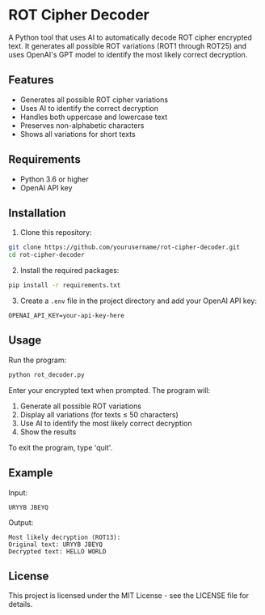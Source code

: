 # ROT Cipher Decoder

A Python tool that uses AI to automatically decode ROT cipher encrypted text. It generates all possible ROT variations (ROT1 through ROT25) and uses OpenAI's GPT model to identify the most likely correct decryption.

## Features

- Generates all possible ROT cipher variations
- Uses AI to identify the correct decryption
- Handles both uppercase and lowercase text
- Preserves non-alphabetic characters
- Shows all variations for short texts

## Requirements

- Python 3.6 or higher
- OpenAI API key

## Installation

1. Clone this repository:
```bash
git clone https://github.com/yourusername/rot-cipher-decoder.git
cd rot-cipher-decoder
```

2. Install the required packages:
```bash
pip install -r requirements.txt
```

3. Create a `.env` file in the project directory and add your OpenAI API key:
```
OPENAI_API_KEY=your-api-key-here
```

## Usage

Run the program:
```bash
python rot_decoder.py
```

Enter your encrypted text when prompted. The program will:
1. Generate all possible ROT variations
2. Display all variations (for texts ≤ 50 characters)
3. Use AI to identify the most likely correct decryption
4. Show the results

To exit the program, type 'quit'.

## Example

Input:
```
URYYB JBEYQ
```

Output:
```
Most likely decryption (ROT13):
Original text: URYYB JBEYQ
Decrypted text: HELLO WORLD
```

## License

This project is licensed under the MIT License - see the LICENSE file for details. 